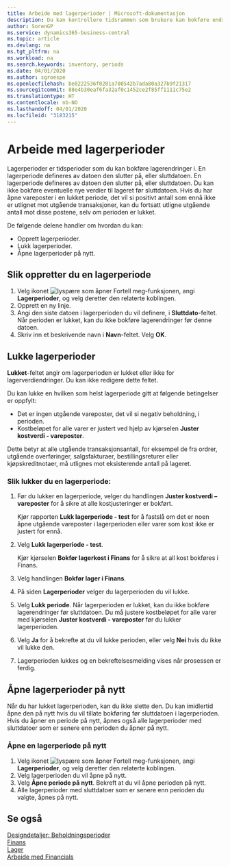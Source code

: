 ```yaml
---
title: Arbeide med lagerperioder | Microsoft-dokumentasjon
description: Du kan kontrollere tidsrammen som brukere kan bokføre endringer i lageret, ved å definere lagerperioder.
author: SorenGP
ms.service: dynamics365-business-central
ms.topic: article
ms.devlang: na
ms.tgt_pltfrm: na
ms.workload: na
ms.search.keywords: inventory, periods
ms.date: 04/01/2020
ms.author: sgroespe
ms.openlocfilehash: be0222536f0281a700542b7ada80a327b9f21317
ms.sourcegitcommit: 88e4b30eaf6fa32af0c1452ce2f85ff1111c75e2
ms.translationtype: HT
ms.contentlocale: nb-NO
ms.lasthandoff: 04/01/2020
ms.locfileid: "3183215"
---
```

# <a name="work-with-inventory-periods"></a>Arbeide med lagerperioder
Lagerperioder er tidsperioder som du kan bokføre lagerendringer i. En lagerperiode defineres av datoen den slutter på, eller sluttdatoen. En lagerperiode defineres av datoen den slutter på, eller sluttdatoen. Du kan ikke bokføre eventuelle nye verdier til lageret før sluttdatoen. Hvis du har åpne vareposter i en lukket periode, det vil si positivt antall som ennå ikke er utlignet mot utgående transaksjoner, kan du fortsatt utligne utgående antall mot disse postene, selv om perioden er lukket.  

De følgende delene handler om hvordan du kan:

* Opprett lagerperioder.  
* Lukk lagerperioder.  
* Åpne lagerperioder på nytt.  

## <a name="to-create-an-inventory-period"></a>Slik oppretter du en lagerperiode  
1. Velg ikonet ![lyspære som åpner Fortell meg-funksjonen](media/ui-search/search_small.png "Fortell hva du vil gjøre"), angi **Lagerperioder**, og velg deretter den relaterte koblingen.  
2. Opprett en ny linje.  
3. Angi den siste datoen i lagerperioden du vil definere, i **Sluttdato**-feltet. Når perioden er lukket, kan du ikke bokføre lagerendringer før denne datoen.  
4. Skriv inn et beskrivende navn i **Navn**-feltet. Velg **OK**.  

## <a name="closing-inventory-periods"></a>Lukke lagerperioder  
**Lukket**-feltet angir om lagerperioden er lukket eller ikke for lagerverdiendringer. Du kan ikke redigere dette feltet.  

Du kan lukke en hvilken som helst lagerperiode gitt at følgende betingelser er oppfylt:  

* Det er ingen utgående vareposter, det vil si negativ beholdning, i perioden.  
* Kostbeløpet for alle varer er justert ved hjelp av kjørselen **Juster kostverdi - vareposter**.  

Dette betyr at alle utgående transaksjonsantall, for eksempel de fra ordrer, utgående overføringer, salgsfakturaer, bestillingsreturer eller kjøpskreditnotaer, må utlignes mot eksisterende antall på lageret.  

### <a name="to-close-an-inventory-period"></a>Slik lukker du en lagerperiode:  
1. Før du lukker en lagerperiode, velger du handlingen **Juster kostverdi – vareposter** for å sikre at alle kostjusteringer er bokført.

     Kjør rapporten **Lukk lagerperiode - test** for å fastslå om det er noen åpne utgående vareposter i lagerperioden eller varer som kost ikke er justert for ennå.  
2. Velg **Lukk lagerperiode - test**.  

     Kjør kjørselen **Bokfør lagerkost i Finans** for å sikre at all kost bokføres i Finans.  
3. Velg handlingen **Bokfør lager i Finans**.  
4. På siden **Lagerperioder** velger du lagerperioden du vil lukke.  
5. Velg **Lukk periode**. Når lagerperioden er lukket, kan du ikke bokføre lagerendringer før sluttdatoen. Du må justere kostbeløpet for alle varer med kjørselen **Juster kostverdi - vareposter** før du lukker lagerperioden.  
6. Velg **Ja** for å bekrefte at du vil lukke perioden, eller velg **Nei** hvis du ikke vil lukke den.  
7. Lagerperioden lukkes og en bekreftelsesmelding vises når prosessen er ferdig.  

## <a name="reopening-inventory-periods"></a>Åpne lagerperioder på nytt  
Når du har lukket lagerperioden, kan du ikke slette den. Du kan imidlertid åpne den på nytt hvis du vil tillate bokføring før sluttdatoen i lagerperioden. Hvis du åpner en periode på nytt, åpnes også alle lagerperioder med sluttdatoer som er senere enn perioden du åpner på nytt.  

### <a name="to-reopen-an-inventory-period"></a>Åpne en lagerperiode på nytt  
1. Velg ikonet ![lyspære som åpner Fortell meg-funksjonen](media/ui-search/search_small.png "Fortell hva du vil gjøre"), angi **Lagerperioder**, og velg deretter den relaterte koblingen.  
2. Velg lagerperioden du vil åpne på nytt.  
3. Velg **Åpne periode på nytt**. Bekreft at du vil åpne perioden på nytt.  
4. Alle lagerperioder med sluttdatoer som er senere enn perioden du valgte, åpnes på nytt.  

## <a name="see-also"></a>Se også  
[Designdetaljer: Beholdningsperioder](design-details-inventory-periods.md)  
[Finans](finance.md)  
[Lager](inventory-manage-inventory.md)  
[Arbeide med Financials](ui-work-product.md)

